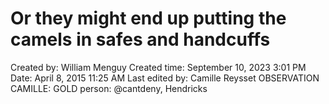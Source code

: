 # Or they might end up putting the camels in safes and handcuffs

Created by: William Menguy
Created time: September 10, 2023 3:01 PM
Date: April 8, 2015 11:25 AM
Last edited by: Camille Reysset
OBSERVATION CAMILLE: GOLD
person: @cantdeny, Hendricks